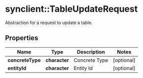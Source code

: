 # synclient::TableUpdateRequest

Abstraction for a request to update a table.
## Properties
Name | Type | Description | Notes
------------ | ------------- | ------------- | -------------
**concreteType** | **character** | Concrete Type | [optional] 
**entityId** | **character** | Entity Id | [optional] 


